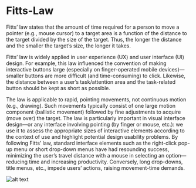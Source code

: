 # Fitts-Law
Fitts’ law states that the amount of time required for a person to move a pointer (e.g., mouse cursor) to a target area is a function of the distance to the target divided by the size of the target. Thus, the longer the distance and the smaller the target’s size, the longer it takes.

Fitts’ law is widely applied in user experience (UX) and user interface (UI) design. For example, this law influenced the convention of making interactive buttons large (especially on finger-operated mobile devices)—smaller buttons are more difficult (and time-consuming) to click. Likewise, the distance between a user’s task/attention area and the task-related button should be kept as short as possible.

The law is applicable to rapid, pointing movements, not continuous motion (e.g., drawing). Such movements typically consist of one large motion component (ballistic movement) followed by fine adjustments to acquire (move over) the target. The law is particularly important in visual interface design—or any interface involving pointing (by finger or mouse, etc.): we use it to assess the appropriate sizes of interactive elements according to the context of use and highlight potential design usability problems. By following Fitts’ law, standard interface elements such as the right-click pop-up menu or short drop-down menus have had resounding success, minimizing the user’s travel distance with a mouse in selecting an option—reducing time and increasing productivity. Conversely, long drop-downs, title menus, etc., impede users’ actions, raising movement-time demands.



![alt text](https://github.com/prashant-kumar1330/Fitts-Law/blob/master/fitts_law.jpg?raw=true)
